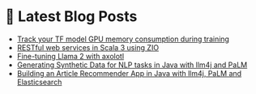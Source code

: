 # 📩 Latest Blog Posts
<!-- BLOG-POST-LIST:START -->
- [Track your TF model GPU memory consumption during training](/dltips/en/tensorflow/callback-gpu-memory-consumption/)
- [RESTful web services in Scala 3 using ZIO](https://dzlab.github.io/2023/09/27/scala3-zio-restful/)
- [Fine-tuning Llama 2 with axolotl](/dltips/en/pytorch/llama-2-finetuning-axolotl/)
- [Generating Synthetic Data for NLP tasks in Java with llm4j and PaLM](https://dzlab.github.io/2023/09/22/palm-synthetic-data/)
- [Building an Article Recommender App in Java with llm4j, PaLM and Elasticsearch](https://dzlab.github.io/2023/09/01/palm-recommendation/)
<!-- BLOG-POST-LIST:END -->
